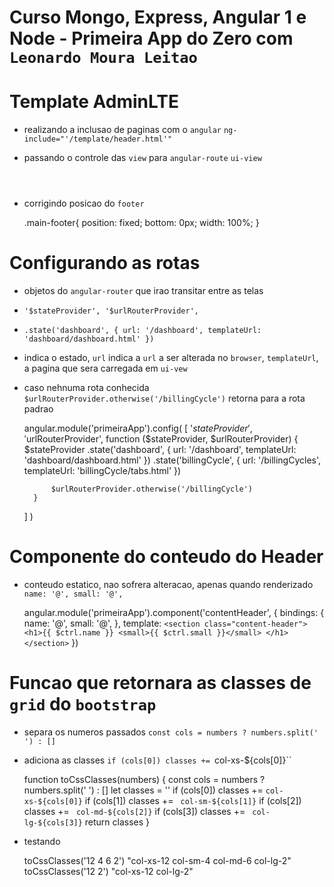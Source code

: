 # Curso Mongo, Express, Angular 1 e Node - Primeira App do Zero com `Leonardo Moura Leitao`

# Template AdminLTE

* realizando a inclusao de paginas com o `angular` `ng-include="'/template/header.html'"`
* passando o controle das `view` para `angular-route` `ui-view`

    <body class="skin-blue fixed sidebar-mini">
        <div class="wrapper">
            <header class="main-header" ng-include="'/template/header.html'"></header>
            <header class="main-sidebar" ng-include="'/template/menu.html'"></header>
            <header class="content-wrapper" ui-view></header>
            <div class="content-footer" ng-include="'/template/footer.html'"></div>
        </div>
        <script src="/assets/js/deps.min.js"></script>
        <script src="/assets/js/app.min.js"></script>
    </body>

* corrigindo posicao do `footer`    

    .main-footer{
        position: fixed;
        bottom: 0px;
        width: 100%;
    }

# Configurando as rotas
* objetos do `angular-router` que irao transitar entre as telas
* `'$stateProvider', '$urlRouterProvider',`
* `.state('dashboard', { url: '/dashboard', templateUrl: 'dashboard/dashboard.html' })`
* indica o estado, `url` indica a `url` a ser alterada no `browser`, `templateUrl`, a pagina que sera carregada em `ui-vew`
* caso nehnuma rota conhecida `$urlRouterProvider.otherwise('/billingCycle')` retorna para a rota padrao

    angular.module('primeiraApp').config(
    [
        '$stateProvider',
        '$urlRouterProvider',
        function ($stateProvider, $urlRouterProvider) {
            $stateProvider
                .state('dashboard', {
                    url: '/dashboard',
                    templateUrl: 'dashboard/dashboard.html'
                })
                .state('billingCycle', {
                    url: '/billingCycles',
                    templateUrl: 'billingCycle/tabs.html'
                })

            $urlRouterProvider.otherwise('/billingCycle')
        }
    ]
)    

# Componente do conteudo do Header

* conteudo estatico, nao sofrera alteracao, apenas quando renderizado  `name: '@', small: '@',`

    angular.module('primeiraApp').component('contentHeader', {
        bindings: {
            name: '@',
            small: '@',
        },
        template: `
            <section class="content-header">
                <h1>{{ $ctrl.name }} <small>{{ $ctrl.small }}</small> </h1>
            </section>
        `
    })

# Funcao que retornara as classes de `grid` do `bootstrap`

* separa os numeros passados `const cols = numbers ? numbers.split(' ') : []`
* adiciona as classes `if (cols[0]) classes += `col-xs-${cols[0]}``

    function toCssClasses(numbers) {
        const cols = numbers ? numbers.split(' ') : []
        let classes = ''
        if (cols[0]) classes += `col-xs-${cols[0]}`
        if (cols[1]) classes += ` col-sm-${cols[1]}`
        if (cols[2]) classes += ` col-md-${cols[2]}`
        if (cols[3]) classes += ` col-lg-${cols[3]}`
        return classes
    }

* testando

    toCssClasses('12 4 6 2')
    "col-xs-12 col-sm-4 col-md-6 col-lg-2"
    toCssClasses('12 2')
    "col-xs-12 col-lg-2"